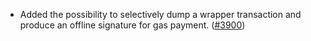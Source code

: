- Added the possibility to selectively dump a wrapper
  transaction and produce an offline signature for gas payment.
  ([\#3900](https://github.com/anoma/namada/pull/3900))